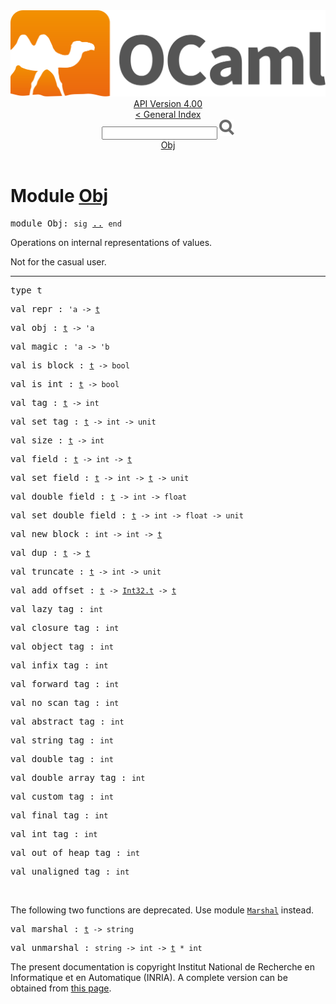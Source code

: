 <!-- ((! set title API !)) ((! set documentation !)) ((! set api !)) ((! set nobreadcrumb !)) -->
<div class="api"><header><nav class="toc brand"><a class="brand" href="https://ocaml.org/"><img src="colour-logo-gray.svg" class="svg" alt="OCaml"></a></nav><nav class="toc"><div class="toc_version"><a href="/docs" id="version-select">API Version 4.00</a></div><a href="index.html">&lt; General Index</a><div class="api_search"><input type="text" name="apisearch" id="api_search" oninput="mySearch(false);" onkeypress="this.oninput();" onclick="this.oninput();" onpaste="this.oninput();">
<img src="search_icon.svg" alt="Search" class="svg" onclick="mySearch(false)"></div>
<div id="search_results"></div><div class="toc_title"><a href="#top">Obj</a></div><ul></ul></nav></header>

<h1>Module <a href="type_Obj.html">Obj</a></h1>
<pre><span class="keyword">module</span> Obj: <code class="code"><span class="keyword">sig</span></code> <a href="Obj.html">..</a> <code class="code"><span class="keyword">end</span></code></pre>Operations on internal representations of values.
<p>

   Not for the casual user.<br>
</p><hr width="100%">
<pre><span id="TYPEt"><span class="keyword">type</span> <code class="type"></code>t</span> </pre>

<pre><span id="VALrepr"><span class="keyword">val</span> repr</span> : <code class="type">'a -&gt; <a href="Obj.html#TYPEt">t</a></code></pre><pre><span id="VALobj"><span class="keyword">val</span> obj</span> : <code class="type"><a href="Obj.html#TYPEt">t</a> -&gt; 'a</code></pre><pre><span id="VALmagic"><span class="keyword">val</span> magic</span> : <code class="type">'a -&gt; 'b</code></pre><pre><span id="VALis_block"><span class="keyword">val</span> is_block</span> : <code class="type"><a href="Obj.html#TYPEt">t</a> -&gt; bool</code></pre><pre><span id="VALis_int"><span class="keyword">val</span> is_int</span> : <code class="type"><a href="Obj.html#TYPEt">t</a> -&gt; bool</code></pre><pre><span id="VALtag"><span class="keyword">val</span> tag</span> : <code class="type"><a href="Obj.html#TYPEt">t</a> -&gt; int</code></pre><pre><span id="VALset_tag"><span class="keyword">val</span> set_tag</span> : <code class="type"><a href="Obj.html#TYPEt">t</a> -&gt; int -&gt; unit</code></pre><pre><span id="VALsize"><span class="keyword">val</span> size</span> : <code class="type"><a href="Obj.html#TYPEt">t</a> -&gt; int</code></pre><pre><span id="VALfield"><span class="keyword">val</span> field</span> : <code class="type"><a href="Obj.html#TYPEt">t</a> -&gt; int -&gt; <a href="Obj.html#TYPEt">t</a></code></pre><pre><span id="VALset_field"><span class="keyword">val</span> set_field</span> : <code class="type"><a href="Obj.html#TYPEt">t</a> -&gt; int -&gt; <a href="Obj.html#TYPEt">t</a> -&gt; unit</code></pre><pre><span id="VALdouble_field"><span class="keyword">val</span> double_field</span> : <code class="type"><a href="Obj.html#TYPEt">t</a> -&gt; int -&gt; float</code></pre><pre><span id="VALset_double_field"><span class="keyword">val</span> set_double_field</span> : <code class="type"><a href="Obj.html#TYPEt">t</a> -&gt; int -&gt; float -&gt; unit</code></pre><pre><span id="VALnew_block"><span class="keyword">val</span> new_block</span> : <code class="type">int -&gt; int -&gt; <a href="Obj.html#TYPEt">t</a></code></pre><pre><span id="VALdup"><span class="keyword">val</span> dup</span> : <code class="type"><a href="Obj.html#TYPEt">t</a> -&gt; <a href="Obj.html#TYPEt">t</a></code></pre><pre><span id="VALtruncate"><span class="keyword">val</span> truncate</span> : <code class="type"><a href="Obj.html#TYPEt">t</a> -&gt; int -&gt; unit</code></pre><pre><span id="VALadd_offset"><span class="keyword">val</span> add_offset</span> : <code class="type"><a href="Obj.html#TYPEt">t</a> -&gt; <a href="Int32.html#TYPEt">Int32.t</a> -&gt; <a href="Obj.html#TYPEt">t</a></code></pre><pre><span id="VALlazy_tag"><span class="keyword">val</span> lazy_tag</span> : <code class="type">int</code></pre><pre><span id="VALclosure_tag"><span class="keyword">val</span> closure_tag</span> : <code class="type">int</code></pre><pre><span id="VALobject_tag"><span class="keyword">val</span> object_tag</span> : <code class="type">int</code></pre><pre><span id="VALinfix_tag"><span class="keyword">val</span> infix_tag</span> : <code class="type">int</code></pre><pre><span id="VALforward_tag"><span class="keyword">val</span> forward_tag</span> : <code class="type">int</code></pre><pre><span id="VALno_scan_tag"><span class="keyword">val</span> no_scan_tag</span> : <code class="type">int</code></pre><pre><span id="VALabstract_tag"><span class="keyword">val</span> abstract_tag</span> : <code class="type">int</code></pre><pre><span id="VALstring_tag"><span class="keyword">val</span> string_tag</span> : <code class="type">int</code></pre><pre><span id="VALdouble_tag"><span class="keyword">val</span> double_tag</span> : <code class="type">int</code></pre><pre><span id="VALdouble_array_tag"><span class="keyword">val</span> double_array_tag</span> : <code class="type">int</code></pre><pre><span id="VALcustom_tag"><span class="keyword">val</span> custom_tag</span> : <code class="type">int</code></pre><pre><span id="VALfinal_tag"><span class="keyword">val</span> final_tag</span> : <code class="type">int</code></pre><pre><span id="VALint_tag"><span class="keyword">val</span> int_tag</span> : <code class="type">int</code></pre><pre><span id="VALout_of_heap_tag"><span class="keyword">val</span> out_of_heap_tag</span> : <code class="type">int</code></pre><pre><span id="VALunaligned_tag"><span class="keyword">val</span> unaligned_tag</span> : <code class="type">int</code></pre><br>
The following two functions are deprecated.  Use module <a href="Marshal.html"><code class="code"><span class="constructor">Marshal</span></code></a>
    instead.<br>
<pre><span id="VALmarshal"><span class="keyword">val</span> marshal</span> : <code class="type"><a href="Obj.html#TYPEt">t</a> -&gt; string</code></pre><pre><span id="VALunmarshal"><span class="keyword">val</span> unmarshal</span> : <code class="type">string -&gt; int -&gt; <a href="Obj.html#TYPEt">t</a> * int</code></pre><div class="copyright">The present documentation is copyright Institut National de Recherche en Informatique et en Automatique (INRIA). A complete version can be obtained from <a href="http://caml.inria.fr/pub/docs/manual-ocaml/">this page</a>.</div></div>